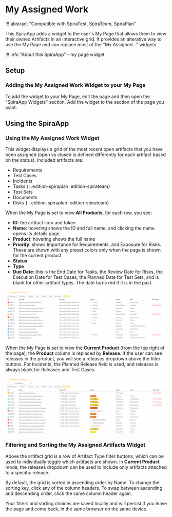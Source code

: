 # My Assigned Work
!!! abstract "Compatible with SpiraTest, SpiraTeam, SpiraPlan"

This SpiraApp adds a widget to the user's My Page that allows them to view their owned Artifacts in an interactive grid. It provides an alterative way to use the My Page and can replace most of the "My Assigned..." widgets.

!!! info "About this SpiraApp"
    - my page widget


## Setup
### Adding the My Assigned Work Widget to your My Page
To add the widget to your My Page, edit the page and then open the "SpiraApp Widgets" section. Add the widget to the section of the page you want.


## Using the SpiraApp
### Using the My Assigned Work Widget
This widget displays a grid of the most recent open artifacts that you have been assigned (open vs closed is defined differently for each artifact based on the status). Included artifacts are: 

- Requirements
- Test Cases
- Incidents
- Tasks 
    {: .edition-spiraplan .edition-spirateam}
- Test Sets
- Documents
- Risks 
    {: .edition-spiraplan .edition-spirateam}

When the My Page is set to view **All Products**, for each row, you see:

- **ID**: the artifact icon and token
- **Name**: hovering shows the ID and full name, and clicking the name opens its details page
- **Product**: hovering shows the full name
- **Priority**: shows Importance for Requirements, and Exposure for Risks. These are shown with any preset colors only when the page is shown for the current product
- **Status**
- **Type**
- **Due Date**: this is the End Date for Tasks, the Review Date for Risks, the Execution Date for Test Cases, the Planned Date for Test Sets, and is blank for other artifact types. The date turns red if it is in the past. 

![Widget showing owned artifacts in a table with a set of buttons above that include the artifact type names and "Show All".](img/assignedartifacts-all-products.png)

When the My Page is set to view the **Current Product** (from the top right of the page), the **Product** column is replaced by **Release**. If the user can see releases in the product, you will see a releases dropdown above the filter buttons. For Incidents, the Planned Release field is used, and releases is always blank for Releases and Test Cases.

![Widget showing owned artifacts in a table with a set of buttons above that include the artifact type names and "Show All", and a selection box above the buttons that says "Any Release"](img/assignedartifacts-current-product.png)

### Filtering and Sorting the My Assigned Artifacts Widget
Above the artifact grid is a row of Artifact Type filter buttons, which can be used to individually toggle which artifacts are shown. In **Current Product** mode, the releases dropdown can be used to include only artifacts attached to a specific release.

By default, the grid is sorted in ascending order by Name. To change the sorting key, click any of the column headers. To swap between ascending and descending order, click the same column header again.

Your filters and sorting choices are saved locally and will persist if you leave the page and come back, in the same browser on the same device.